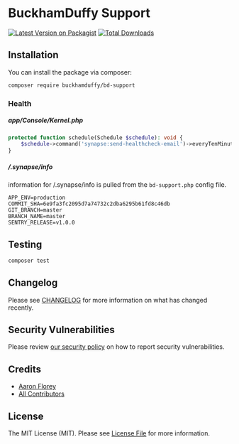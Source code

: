 # BuckhamDuffy Support

[![Latest Version on Packagist](https://img.shields.io/packagist/v/buckhamduffy/bd-support.svg?style=flat-square)](https://packagist.org/packages/buckhamduffy/bd-support)
[![Total Downloads](https://img.shields.io/packagist/dt/buckhamduffy/bd-support.svg?style=flat-square)](https://packagist.org/packages/buckhamduffy/bd-support)

## Installation

You can install the package via composer:

```bash
composer require buckhamduffy/bd-support
```

### Health

##### app/Console/Kernel.php
```php
protected function schedule(Schedule $schedule): void {
	$schedule->command('synapse:send-healthcheck-email')->everyTenMinutes();
}
```

##### /.synapse/info
information for /.synapse/info is pulled from the `bd-support.php` config file.
```env
APP_ENV=production
COMMIT_SHA=6e9fa3fc2095d7a74732c2dba6295b61fd8c46db
GIT_BRANCH=master
BRANCH_NAME=master
SENTRY_RELEASE=v1.0.0
````

## Testing

```bash
composer test
```

## Changelog

Please see [CHANGELOG](CHANGELOG.md) for more information on what has changed recently.

## Security Vulnerabilities

Please review [our security policy](../../security/policy) on how to report security vulnerabilities.

## Credits

- [Aaron Florey](https://github.com/BuckhamDuffy)
- [All Contributors](../../contributors)

## License

The MIT License (MIT). Please see [License File](LICENSE.md) for more information.
